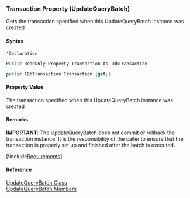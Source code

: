 ﻿### Transaction Property (UpdateQueryBatch)

Gets the transaction specified when this UpdateQueryBatch instance was created

#### Syntax

```vbnet
'Declaration

Public ReadOnly Property Transaction As IDbTransaction
```

```csharp
public IDbTransaction Transaction {get;}
```

#### Property Value

The transaction specified when this UpdateQueryBatch instance was created

#### Remarks

**IMPORTANT**: The UpdateQueryBatch does not commit or rollback the transaction instance. It is the responsibility of the caller to ensure that the transaction is properly set up and finished after the batch is executed.

[!include[Requirements](../partials/requirements.md)]

#### Reference

[UpdateQueryBatch Class](FChoice.Common~FChoice.Common.Data.UpdateQueryBatch.md)  
[UpdateQueryBatch Members](FChoice.Common~FChoice.Common.Data.UpdateQueryBatch_members.md)